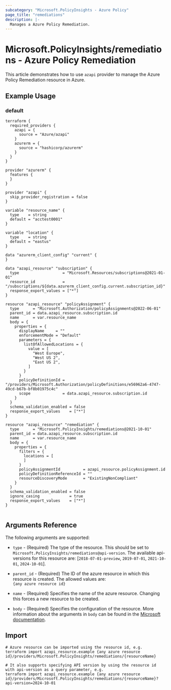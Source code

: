 ```yaml
---
subcategory: "Microsoft.PolicyInsights - Azure Policy"
page_title: "remediations"
description: |-
  Manages a Azure Policy Remediation.
---
```


# Microsoft.PolicyInsights/remediations - Azure Policy Remediation

This article demonstrates how to use `azapi` provider to manage the Azure Policy Remediation resource in Azure.

## Example Usage

### default

```hcl
terraform {
  required_providers {
    azapi = {
      source = "Azure/azapi"
    }
    azurerm = {
      source = "hashicorp/azurerm"
    }
  }
}

provider "azurerm" {
  features {
  }
}

provider "azapi" {
  skip_provider_registration = false
}

variable "resource_name" {
  type    = string
  default = "acctest0001"
}

variable "location" {
  type    = string
  default = "eastus"
}

data "azurerm_client_config" "current" {
}

data "azapi_resource" "subscription" {
  type                   = "Microsoft.Resources/subscriptions@2021-01-01"
  resource_id            = "/subscriptions/${data.azurerm_client_config.current.subscription_id}"
  response_export_values = ["*"]
}

resource "azapi_resource" "policyAssignment" {
  type      = "Microsoft.Authorization/policyAssignments@2022-06-01"
  parent_id = data.azapi_resource.subscription.id
  name      = var.resource_name
  body = {
    properties = {
      displayName     = ""
      enforcementMode = "Default"
      parameters = {
        listOfAllowedLocations = {
          value = [
            "West Europe",
            "West US 2",
            "East US 2",
          ]
        }
      }
      policyDefinitionId = "/providers/Microsoft.Authorization/policyDefinitions/e56962a6-4747-49cd-b67b-bf8b01975c4c"
      scope              = data.azapi_resource.subscription.id
    }
  }
  schema_validation_enabled = false
  response_export_values    = ["*"]
}

resource "azapi_resource" "remediation" {
  type      = "Microsoft.PolicyInsights/remediations@2021-10-01"
  parent_id = data.azapi_resource.subscription.id
  name      = var.resource_name
  body = {
    properties = {
      filters = {
        locations = [
        ]
      }
      policyAssignmentId          = azapi_resource.policyAssignment.id
      policyDefinitionReferenceId = ""
      resourceDiscoveryMode       = "ExistingNonCompliant"
    }
  }
  schema_validation_enabled = false
  ignore_casing             = true
  response_export_values    = ["*"]
}


```



## Arguments Reference

The following arguments are supported:

* `type` - (Required) The type of the resource. This should be set to `Microsoft.PolicyInsights/remediations@api-version`. The available api-versions for this resource are: [`2018-07-01-preview`, `2019-07-01`, `2021-10-01`, `2024-10-01`].

* `parent_id` - (Required) The ID of the azure resource in which this resource is created. The allowed values are:  
  `{any azure resource id}`

* `name` - (Required) Specifies the name of the azure resource. Changing this forces a new resource to be created.

* `body` - (Required) Specifies the configuration of the resource. More information about the arguments in `body` can be found in the [Microsoft documentation](https://learn.microsoft.com/en-us/azure/templates/Microsoft.PolicyInsights/remediations?pivots=deployment-language-terraform).

## Import

 ```shell
 # Azure resource can be imported using the resource id, e.g.
 terraform import azapi_resource.example {any azure resource id}/providers/Microsoft.PolicyInsights/remediations/{resourceName}
 
 # It also supports specifying API version by using the resource id with api-version as a query parameter, e.g.
 terraform import azapi_resource.example {any azure resource id}/providers/Microsoft.PolicyInsights/remediations/{resourceName}?api-version=2024-10-01
 ```
